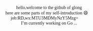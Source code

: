 <!-- ### Hi there 👋 -->


<!-- **Sc-glong/Sc-glong** is a ✨ _special_ ✨ repository because its `README.md` (this file) appears on your GitHub profile.

Here are some ideas to get you started:

- 🔭 I’m currently working on ... -->

[comment]: <> ( 🌱 I’m currently learning Go ...)
 
<!-- - 👯 I’m looking to collaborate on ...
- 🤔 I’m looking for help with ...
- 💬 Ask me about ...
- 📫 How to reach me: ...
- 😄 Pronouns: ...
- ⚡ Fun fact: ... -->
<font face="楷体">
<center>👋 hello,welcome to the github of glong</center>
<center>here are some parts of my self-introduction 😄</center>
<center>job:RD,wx:MTU3MDMyNzY5Mzg= 💬</center>
<center>🔭 I’m currently working on Go ...</center>
</font>

